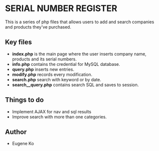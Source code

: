# SERIAL NUMBER REGISTER

 This is a series of php files that allows users to add and search companies and products they've purchased.

## Key files
* **index.php** is the main page where the user inserts company name, products and its serial numbers.
* **info.php** contains the credential for MySQL database.
* **query.php** inserts new entries.
* **modify.php** records every modification.
* **search.php** search with keyword or by date.
* **search__query.php** contains search SQL and saves to session.


## Things to do
* Implement AJAX for nav and sql results
* Improve search with more than one categories.

## Author
* Eugene Ko
